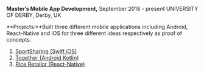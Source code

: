 **Master’s Mobile App Development,** September 2018 - present
UNIVERSITY OF DERBY, Derby, UK

**Projects:**Built three different mobile applications including Android, React-Native and iOS for three different ideas respectively as proof of concepts.

 1. [SportSharing (Swift iOS)](https://github.com/sronglongchhem/Sport)
 2. [Together (Android
    Kotlin)](https://github.com/sronglongchhem/Together)
 3. [Rice Retailor
    (React-Native)](https://github.com/sronglongchhem/RiceRetailor)
